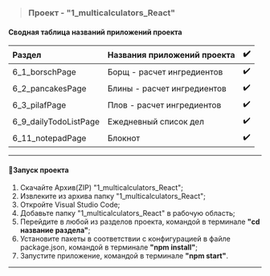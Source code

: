 >### Проект - "1_multicalculators_React"

#### Сводная таблица названий приложений проекта

| Раздел                | Названия приложений проекта | :heavy_check_mark:       | 
| :-------------------- | :-------------------------- | :----------------------: | 
| 6_1_borschPage        | Борщ - расчет ингредиентов  |    :heavy_check_mark:    |
| 6_2_pancakesPage      | Блины - расчет ингредиентов |    :heavy_check_mark:    |
| 6_3_pilafPage         | Плов - расчет ингредиентов  |    :heavy_check_mark:    |
| 6_9_dailyTodoListPage | Ежедневный список дел       |    :heavy_check_mark:    |
| 6_11_notepadPage      | Блокнот                     |    :heavy_check_mark:    |

---

#### :rocket:Запуск проекта

1. Скачайте Архив(ZIP) "1_multicalculators_React";
2. Извлеките из архива папку "1_multicalculators_React";
3. Откройте Visual Studio Code;
4. Добавьте папку "1_multicalculators_React" в рабочую область;
5. Перейдите в любой из разделов проекта, командой в терминале **"cd название раздела"**;
6. Установите пакеты в соответствии с конфигурацией в файле package.json, командой в терминале **"npm install"**;
7. Запустите приложение, командой в терминале **"npm start"**.

---
